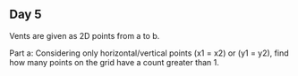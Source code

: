 ## Day 5

Vents are given as 2D points from a to b.

Part a:
Considering only horizontal/vertical points (x1 = x2) or (y1 = y2), find how many points on the grid have a count greater than 1.
